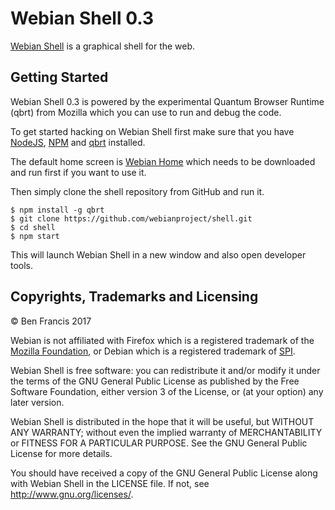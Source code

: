 # Webian Shell 0.3

[Webian Shell](http://webian.org/shell) is a graphical shell for the web.

## Getting Started

Webian Shell 0.3 is powered by the experimental Quantum Browser Runtime (qbrt) from Mozilla which you can use to run and debug the code.

To get started hacking on Webian Shell first make sure that you have [NodeJS](https://nodejs.org/en/), [NPM](https://www.npmjs.com/) and [qbrt](https://github.com/mozilla/qbrt) installed.

The default home screen is [Webian Home](https://github.com/webianproject/home) which needs to be downloaded and run first if you want to use it.

Then simply clone the shell repository from GitHub and run it.

```
$ npm install -g qbrt
$ git clone https://github.com/webianproject/shell.git
$ cd shell
$ npm start
```

This will launch Webian Shell in a new window and also open developer tools.

## Copyrights, Trademarks and Licensing

© Ben Francis 2017

Webian is not affiliated with Firefox which is a registered trademark of the [Mozilla Foundation](http://mozilla.org), or Debian which is a registered trademark of [SPI](http://www.spi-inc.org/corporate/trademarks/).

Webian Shell is free software: you can redistribute it and/or modify
it under the terms of the GNU General Public License as published by
the Free Software Foundation, either version 3 of the License, or
(at your option) any later version.

Webian Shell is distributed in the hope that it will be useful,
but WITHOUT ANY WARRANTY; without even the implied warranty of
MERCHANTABILITY or FITNESS FOR A PARTICULAR PURPOSE.  See the
GNU General Public License for more details.

You should have received a copy of the GNU General Public License
along with Webian Shell in the LICENSE file. If not, see
<http://www.gnu.org/licenses/>.
